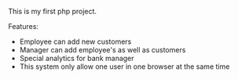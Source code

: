 This is my first php project. 

 Features:
- Employee can add new customers
- Manager can add employee's as well as customers
- Special analytics for bank manager
- This system only allow one user in one browser at the same time